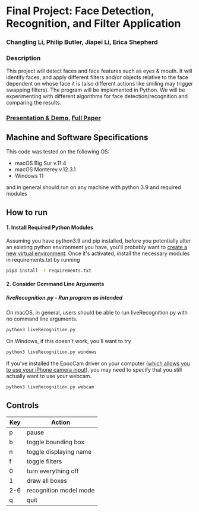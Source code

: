 # Final Project: Face Detection, Recognition, and Filter Application
### Changling Li, Philip Butler, Jiapei Li, Erica Shepherd

### Description
This project will detect faces and face features such as eyes & mouth. It will identify faces, and apply different filters and/or objects relative to the face dependent on whose face it is (also different actions like smiling may trigger swapping filters). The program will be implemented in Python. We will be experimenting with different algorithms for face detection/recognition and comparing the results. 

### [Presentation & Demo](https://youtu.be/lEFt5HL0Y1Q), [Full Paper](link)

## Machine and Software Specifications
This code was tested on the following OS:
- macOS Big Sur v.11.4
- macOS Monterey v.12.3.1
- Windows 11

and in general should run on any machine with python 3.9 and required modules

## How to run
#### 1. Install Required Python Modules
Assuming you have python3.9 and pip installed, before you potentially alter an existing python environment you have, you'll probably want to [create a new virtual environment](https://docs.python.org/3/library/venv.html).
Once it's activated, install the necessary modules in requirements.txt by running
```sh
pip3 install -r requirements.txt
```

#### 2. Consider Command Line Arguments
##### liveRecognition.py - Run program as intended
On macOS, in general, users should be able to run liveRecognition.py with no command line arguments.
```sh
python3 liveRecognition.py
```
On Windows, if this doesn't work, you'll want to try
```sh
python3 liveRecognition.py windows
```
If you've installed the EpocCam driver on your computer ([which allows you to use your iPhone camera input](https://www.elgato.com/en/epoccam)),
you may need to specify that you still actually want to use your webcam.
```sh
python3 liveRecognition.py webcam
```


## Controls
| Key | Action|
| ------ | ------ |
| p | pause |
| b | toggle bounding box |
| n | toggle displaying name |
| f | toggle filters |
| 0 | turn everything off |
| 1 | draw all boxes |
| 2-6 | recognition model mode |
| q | quit |



